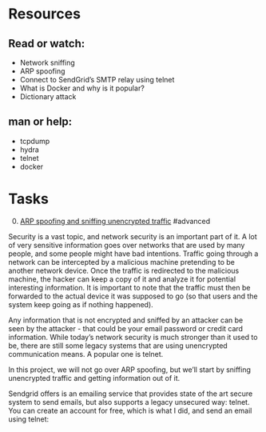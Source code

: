 # Resources
## Read or watch:

* Network sniffing
* ARP spoofing
* Connect to SendGrid’s SMTP relay using telnet
* What is Docker and why is it popular?
* Dictionary attack
## man or help:

* tcpdump
* hydra
* telnet
* docker
# Tasks
0. [ARP spoofing and sniffing unencrypted traffic](https://s3.amazonaws.com/alx-intranet.hbtn.io/uploads/medias/2020/9/01c5a1e3f29d290b188d34be5cf534d3255058a7.png?X-Amz-Algorithm=AWS4-HMAC-SHA256&X-Amz-Credential=AKIARDDGGGOUSBVO6H7D%2F20230325%2Fus-east-1%2Fs3%2Faws4_request&X-Amz-Date=20230325T185250Z&X-Amz-Expires=86400&X-Amz-SignedHeaders=host&X-Amz-Signature=9839260f30dd7696abaca821645076fe481f972adc2972c15664c086a8b429df)
#advanced


Security is a vast topic, and network security is an important part of it. A lot of very sensitive information goes over networks that are used by many people, and some people might have bad intentions. Traffic going through a network can be intercepted by a malicious machine pretending to be another network device. Once the traffic is redirected to the malicious machine, the hacker can keep a copy of it and analyze it for potential interesting information. It is important to note that the traffic must then be forwarded to the actual device it was supposed to go (so that users and the system keep going as if nothing happened).

Any information that is not encrypted and sniffed by an attacker can be seen by the attacker - that could be your email password or credit card information. While today’s network security is much stronger than it used to be, there are still some legacy systems that are using unencrypted communication means. A popular one is telnet.

In this project, we will not go over ARP spoofing, but we’ll start by sniffing unencrypted traffic and getting information out of it.

Sendgrid offers is an emailing service that provides state of the art secure system to send emails, but also supports a legacy unsecured way: telnet. You can create an account for free, which is what I did, and send an email using telnet:
